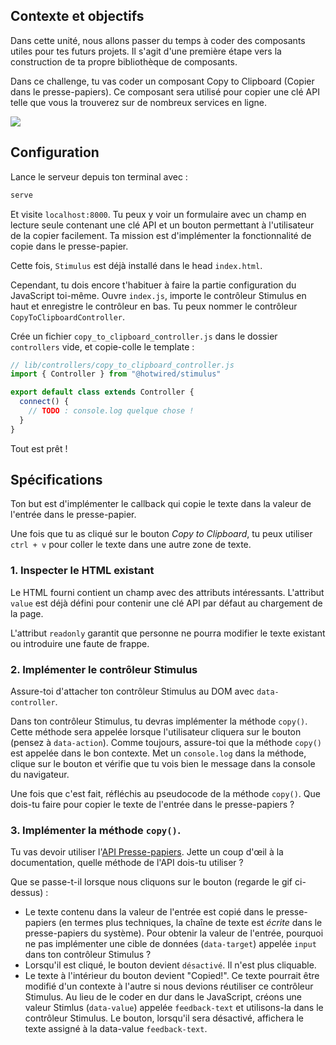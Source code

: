 ## Contexte et objectifs

Dans cette unité, nous allons passer du temps à coder des composants utiles pour tes futurs projets. Il s'agit d'une première étape vers la construction de ta propre bibliothèque de composants.

Dans ce challenge, tu vas coder un composant Copy to Clipboard (Copier dans le presse-papiers). Ce composant sera utilisé pour copier une clé API telle que vous la trouverez sur de nombreux services en ligne.

![](https://raw.githubusercontent.com/lewagon/fullstack-images/master/frontend/copy-to-clipboard.gif)

## Configuration

Lance le serveur depuis ton terminal avec :

```bash
serve
```

Et visite `localhost:8000`. Tu peux y voir un formulaire avec un champ en lecture seule contenant une clé API et un bouton permettant à l'utilisateur de la copier facilement. Ta mission est d'implémenter la fonctionnalité de copie dans le presse-papier.

Cette fois, `Stimulus` est déjà installé dans le head `index.html`.

Cependant, tu dois encore t'habituer à faire la partie configuration du JavaScript toi-même. Ouvre `index.js`, importe le contrôleur Stimulus en haut et enregistre le contrôleur en bas. Tu peux nommer le contrôleur `CopyToClipboardController`.

Crée un fichier `copy_to_clipboard_controller.js` dans le dossier `controllers` vide, et copie-colle le template :

```javascript
// lib/controllers/copy_to_clipboard_controller.js
import { Controller } from "@hotwired/stimulus"

export default class extends Controller {
  connect() {
    // TODO : console.log quelque chose !
  }
}
```

Tout est prêt !

## Spécifications

Ton but est d'implémenter le callback qui copie le texte dans la valeur de l'entrée dans le presse-papier.

Une fois que tu as cliqué sur le bouton *Copy to Clipboard*, tu peux utiliser `ctrl + v` pour coller le texte dans une autre zone de texte.

### 1. Inspecter le HTML existant

Le HTML fourni contient un champ avec des attributs intéressants. L'attribut `value` est déjà défini pour contenir une clé API par défaut au chargement de la page.

L'attribut `readonly` garantit que personne ne pourra modifier le texte existant ou introduire une faute de frappe.

### 2. Implémenter le contrôleur Stimulus

Assure-toi d'attacher ton contrôleur Stimulus au DOM avec `data-controller`.

Dans ton contrôleur Stimulus, tu devras implémenter la méthode `copy()`. Cette méthode sera appelée lorsque l'utilisateur cliquera sur le bouton (pensez à `data-action`). Comme toujours, assure-toi que la méthode `copy()` est appelée dans le bon contexte. Met un `console.log` dans la méthode, clique sur le bouton et vérifie que tu vois bien le message dans la console du navigateur.

Une fois que c'est fait, réfléchis au pseudocode de la méthode `copy()`. Que dois-tu faire pour copier le texte de l'entrée dans le presse-papiers ?

### 3. Implémenter la méthode `copy()`.

Tu vas devoir utiliser l'[API Presse-papiers](https://developer.mozilla.org/en-US/docs/Web/API/Clipboard). Jette un coup d'œil à la documentation, quelle méthode de l'API dois-tu utiliser ?

Que se passe-t-il lorsque nous cliquons sur le bouton (regarde le gif ci-dessus) :
- Le texte contenu dans la valeur de l'entrée est copié dans le presse-papiers (en termes plus techniques, la chaîne de texte est *écrite* dans le presse-papiers du système). Pour obtenir la valeur de l'entrée, pourquoi ne pas implémenter une cible de données (`data-target`) appelée `input` dans ton contrôleur Stimulus ?
- Lorsqu'il est cliqué, le bouton devient `désactivé`. Il n'est plus cliquable.
- Le texte à l'intérieur du bouton devient "Copied!". Ce texte pourrait être modifié d'un contexte à l'autre si nous devions réutiliser ce contrôleur Stimulus. Au lieu de le coder en dur dans le JavaScript, créons une valeur Stimlus (`data-value`) appelée `feedback-text` et utilisons-la dans le contrôleur Stimulus. Le bouton, lorsqu'il sera désactivé, affichera le texte assigné à la data-value `feedback-text`.
